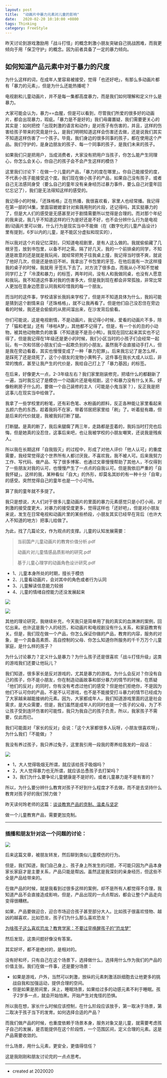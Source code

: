 ```yaml
---
layout: post
title:  "动画片中暴力元素对儿童的影响"
date:   2020-02-20 10:10:00 +0800
tags: Thinking
category: FreeStyle
---
```


昨天讨论到游戏激励用「战斗打怪」的概念刺激小朋友突破自己挑战困难，而我更倾向于用「保卫守护」的概念。因为前者具备了一定的暴力倾向。

## 如何知道产品元素中对于暴力的尺度

为什么这样的词，在成年人里容易被接受，觉得「也还好吧」，有那么多动画片都有「暴力的元素」，但是为什么还能热播呢？

电视剧和儿童动画片，并不是每一集都高度暴力，而是我们如何理解和定义什么是暴力。

大家可能会认为，暴力==血腥，但是可以看到，尽管我们所爱的很多好的动画片，都会出现暴力，瑕疵。「暴力是不是好的」我们毋庸置疑，我们需要更关心的其实是：如何把控「出现刺激的语言和动作」是对孩子有伤害的，并且，这样的伤害给孩子带来的究竟是什么，是我们明明知道这样会伤害还去做，还是说我们其实不知道这样伤害了一个孩子。毕竟，我们身边的很多同事的孩子，都在使用这个产品。我们守护的，是身边朋友的孩子、每一个同事的孩子，是我们未来的孩子。

如果我们只是把用户，当成消费者，大家没有把用户当孩子，你怎么能产生同理心，你怎么会关心，你自己的孩子会不会产生这样的模仿？


这里我们讨论下：在做一个儿童的产品，「暴力的度在哪里」。你自己能接受的度，不代表小孩子能接受这个度。我们现在做小孩子的产品，如果自己没有孩子，或者自己无法感同身受（要么自己的童年没有亲身经历过暴力事件，要么自己对童年回忆忘记了），我们是无法得知这样的感受的。

我记得小的时候，「还珠格格」正在热播，我很喜欢看，家里人也经常播。我记得在第一部的14集，里面容嬷嬷拿针对紫薇用刑的片段，还记得吗，其实挺暴力的了，但是大人们的感受是无感甚至对于剧情需要所以觉得是合理的。而对那个年纪的我来说，我几乎不知道这样的行为是好还是不好，也不会分辨什么行为是电视剧/动画片里可以做，什么行为是现实当中不能做（在《数字化的儿童产品设计》里有提到，6岁以内的儿童，是不能区分虚拟和现实的），

所以我对这个片段记忆深刻，只知道电视剧里，是有人这么做的。我就偷偷藏了几根牙签，放到书包里，以备不时之需。隔了好几天，我的一个前排桌的同学，不知道是故意的还是就是我玩闹，就经常把凳子往我桌上撞，我记得当时很不爽，就说了他好几次，但是还是依旧不听。我拿出了书包里的牙签，在他后面有一次这样撞我的桌子的时候，我就用 牙签扎下去了。对方流了很多血，而我从小不知不觉被同学打上了「冷漠和暴力」的标签，两年时间，没有人和我做同桌，也没有人愿意和我玩。我不知道这件事对我的伤害多大，但是我到现在都会非常孤独，非常比常人更加在意身边愿意认同我和珍惜我的每一个朋友。

而当时的这件事，学校请家长我妈来学校了，但是并不知道具体为什么，我妈可能是猜到这个剧情来自「还珠格格」，就不让我再看了。但是他们自己没忍住在旁边看的时候，我还是会偷偷的从房间溜出来，在沙发背后偷看。

你们可能说，这是电视剧情，不是动画片。我记得小时候，爱看的动画片不多，除了「猫和老鼠」还有「哆啦A梦」，其他都不记得了。但是，有一个长的丑的小动物，被其他动物欺负的故事（不知道是不是丑小鸭）。我现在回忆起来其实也不记得了，但是我记得在1年级还是更小的时候，我们小区当时的小孩子们会经常一起玩，有一次和邻居小朋友们会一起欺负别的小朋友。虽然我不会直接动手打人，但是我在旁边看着，其实也慢慢变成了一种「暴力犯罪」。后来我忘记了是怎么样，是踩死了还是烧死了，这个小朋友的宠物小黄鸭子。这件事在我长大成人以后，非常的愧疚，甚至让我产生的代价是，我给自己打上了「暴力基因」的标签。

在后来，好像更大一点，2-3年级左右？我们家里刚装修完，把墙什么的都翻新了一遍，当时我忘记了是模仿一个动画片还是电视剧，这个和暴力没有什么关系，好像粉刷房子什么的，要做一个自己装修的主人（可能是小鬼当家？），反正我是把这事儿在现实当中给做了。

我拿了一些学校里的粉笔，还有彩色笔、水粉画的颜料，反正各种能让家里看起来五颜六色的东西，趁着我妈不在家，带着邻居把家里给「刷」了。听着挺有趣，但是后来的代价就是，我被我妈打断了腿。

打断腿。是真的断了，我后来腿瘸了两三年，走路都是歪着的，我妈当时打完也后悔，但是她真的没忍住，这事后来吧，也让我被学校的小朋友嘲笑，还说我是残疾人。

所以我在长期这样「自我毁灭」的过程中，形成了对他人评价「他人认可」的重度需要，我经常觉得这个世界所有人都讨厌我，不喜欢我，我不被人可。后来我努力工作、写代码、做产品、写了很多博客、也通过文章慢慢帮助了其他人，不仅得到了一些朋友对我的认可，也慢慢产生了一点点的自我认可。但是我依旧严重的「自我怀疑」。这样的我，某种看似「自大」的外形，却莫名其妙的有一种十分「自卑」的感受。突然觉得自己的童年也是一个小可怜。

算了我的童年就不多提了。

我只是想说，大人们对于很多儿童动画片的里面的暴力元素感觉只是小打小闹，对刺激的接受度更大，对暴力的接受度更多，觉得这样也「还好吧」，但是对小朋友来说，发生在日常电视和动画片里的某些桥段，小朋友其实已经早在背后（也许大人不知道的地方）把事儿给做了。

为此，找了几篇论文，作为观点的支撑。儿童的认知发展需要：

> 当前国产儿童动画片的教育价值分析.pdf
> 
> 动画片对儿童情感品质影响的研究.pdf
> 
> 基于儿童心理学的动画角色设计研究.pdf


- 1、儿童本身所处的时期，擅长于模仿
- 2、儿童看动画片，会对其中的角色或者行为认同
- 3、儿童解读信息能力较弱
- 4、儿童的情绪自控能力还没发展起来


![](https://img.ramywu.com/imgs/2020/02/5a1c41b8dfbdf04f.png)


![](https://img.ramywu.com/imgs/2020/02/ff46510d3af923f8.png)



其他的理论研究，我继续补充，今天我只是简单用了我的真实的血淋淋的案例，回忆出来。也许这是我个人的经历，和动画片和电视剧没有什么关系，和家庭教育有关。但是，我们现在做一个产品，你怎么保证你做的产品，教育的内容，服务的对象，是一个具备高素质、高自控制的父母、你怎么知道你所服务的千千万万个儿童家庭，是什么样的孩子？

为什么讨论暴力？定义什么是暴力？为什么孩子还是很喜欢「战斗打怪升级」这类的游戏我们还要让他玩儿？

我们知道，很多家长是反对游戏的，尤其是暴力的游戏。为什么会反对？你没有自己的孩子，你不是小朋友，你在制造动画故事和部分暴力的情节的时候，在质疑「他们的反对」的同时，你有没有考虑过他们的感受？但是他们拒绝你，不是因为他们不认可你的产品，不是不认可游戏，也不是不能接受打斗暴力的情节已经成为了大家越来越能接纳的元素。因为，大家都成年人，我们知道游戏里面的这是社会需求，是大众需要，但是，我们虽然是成年人的同时也是一个孩子的父母，为了不让孩子受到连环伤害的可能性，我只为我自己的孩子负责，所以，我家孩子不需要，仅此而已。

我们可能面对「家长的反对」会说：「这个大家都很多人玩呀，小朋友很喜欢呀」，为什么我们「不能做」？

我没有养过孩子，我只养过兔子，这里我引用一段我的寄养给我发的一段话：

![](https://img.ramywu.com/imgs/2020/02/e624218805a0b176.jpeg)


- 1，大人觉得吸烟无所谓，就应该给孩子吸烟吗？
- 2，大人觉得暴力也无所谓，就应该怂恿孩子去打架吗？
- 3，我们为什么要争论儿童健康是不是好的，或者儿童暴力是不是有害的？


所以，为什么要分辨什么教育对孩子不好到什么程度才不去做，而不是去坚持什么教育对孩子好的我们努力做？



昨天读何玲老师的这篇：[谈谈教育产品的克制、温柔与坚定](https://mp.weixin.qq.com/s/ntGcvzwrvmq6_2TrWoXriQ)

做一个儿童教育产品，需要更加克制。

---

### 插播和朋友针对这一个问题的讨论：

![](https://img.ramywu.com/imgs/2020/02/571cb1fa36b4b63f.jpeg)

后来这篇文章，被朋友转发，然后聊到类似儿童模仿的行为。

但是，我们知道，我们自己身上、孩子身上所发生的问题，不可能只因为产品本身 家长家庭才是主要关系，产品只能是帮凶。虽然这是我深刻的亲身经历，但这些不全是产品给带来的。

在做产品的时候，就是我看到过很多这样的案例，却不是所有人都觉得不合理，我知道产品不会直接造成影响，但是，产品出现的一点点帮凶，都会让整个产品走向变得很糟糕。

如果，产品要做迎合，迎合市场迎合孩子甚至部分大人。比如孩子很喜欢怪物、越凶的越喜欢，比如恐龙，孩子们为什么那么喜欢恐龙？

[为啥孩子这么喜欢恐龙？教育学家：不要过早唤醒孩子的“恐龙梦”](https://baijiahao.baidu.com/s?id=1638204148595101095&wfr=spider&for=pc&isFailFlag=1)

然后发现，这类问题好像没有答案。

其实好坏，都不是绝对的，是相对的。

没有好和坏，只有自己在这个场景下，选择做什么，选择用什么作为我们的产品的价值主张。我们在做一件事，还是要分场景：

- 如果是游戏，户外，当然可以刺激，放纵的元素刺激活跃细胞去让他更多的挑战自我和加强运动，提供合理的空间。
- 但是如果是房间里，床上，睡眠场景，如果给过多的动感元素不利于睡眠。孩子2岁多一点，就会开始怕黑。开始产生对鬼怪的恐惧。

所以我在想，家长什么时候应该控制，在什么阶段应该放手，第一取决于场景，第二取决于孩子当下的发育。如何选择合适的产品？

而我们做产品的时候，也重度依赖于场景本身，服务对象又是儿童，就需要考虑孩子自己的发展，是否能提供在这个阶段性，一个范围区间，定义合理的元素。这是产品需要收敛的。

什么场景，用什么元素，更安全，更值得信任？

这是我刚刚和朋友讨论完的一点点思考。



---

- created at 2020020
